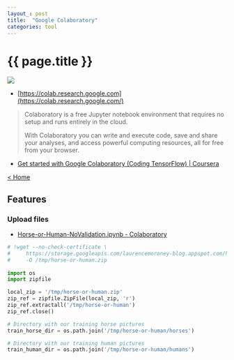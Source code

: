 ```yaml
---
layout_: post
title:  "Google Colaboratory"
categories: tool
---
```


# {{ page.title }}

![](https://colab.research.google.com/img/colab_favicon_256px.png)

- [https://colab.research.google.com](https://colab.research.google.com/)

> Colaboratory is a free Jupyter notebook environment that requires no setup and runs entirely in the cloud.
>  
>  With Colaboratory you can write and execute code, save and share your analyses, and access powerful computing resources, all for free from your browser.

- [Get started with Google Colaboratory (Coding TensorFlow) | Coursera](https://www.coursera.org/learn/introduction-tensorflow/ungradedWidget/O9WuE/get-started-with-google-colaboratory-coding-tensorflow)

[< Home](..)


## Features

### Upload files

- [Horse-or-Human-NoValidation.ipynb - Colaboratory](https://colab.research.google.com/github/lmoroney/dlaicourse/blob/master/Course%201%20-%20Part%208%20-%20Lesson%202%20-%20Notebook.ipynb#scrollTo=NR_M9nWN-K8B)

```python
# !wget --no-check-certificate \
#     https://storage.googleapis.com/laurencemoroney-blog.appspot.com/horse-or-human.zip \
#     -O /tmp/horse-or-human.zip
    
import os
import zipfile

local_zip = '/tmp/horse-or-human.zip'
zip_ref = zipfile.ZipFile(local_zip, 'r')
zip_ref.extractall('/tmp/horse-or-human')
zip_ref.close()

# Directory with our training horse pictures
train_horse_dir = os.path.join('/tmp/horse-or-human/horses')

# Directory with our training human pictures
train_human_dir = os.path.join('/tmp/horse-or-human/humans')
```